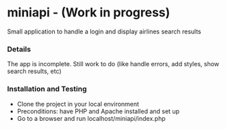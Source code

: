 # miniapi - (Work in progress)
Small application to handle a login and display airlines search results

### Details
The app is incomplete. Still work to do (like handle errors, add styles, show search results, etc)

### Installation and Testing

- Clone the project in your local environment
- Preconditions: have PHP and Apache installed and set up
- Go to a browser and run localhost/miniapi/index.php